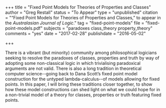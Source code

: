 +++
title = "Fixed Point Models for Theories of Properties and Classes"
author = "Greg Restall"
status = "To Appear"
type = "unpublished"
citation = "&ldquo;Fixed Point Models for Theories of Properties and Classes,&rdquo; to appear in the <em>Australasian Journal of Logic</em>."
tag = "fixed-point-models"
file = "fixed-point-models.pdf"
subjects = "paradoxes class_theory property_theory"
comments = "yes"
date = "2017-02-28"
publishdate = "2016-05-02"

+++

There is a vibrant (but minority) community among philosophical logicians seeking to resolve the paradoxes of classes, properties and truth by way of adopting some non-classical logic in which trivialising paradoxical arguments are not valid. There is also a long tradition in theoretical computer science--going back to Dana Scott’s fixed point model construction for the untyped lambda-calculus--of models allowing for  fixed points. In this paper, I will bring these traditions closer together, to show how these model constructions can shed light on what we could hope for in a non-trivial model of a theory for classes, properties or truth featuring fixed points.